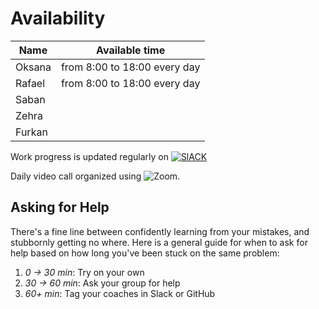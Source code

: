 # Availability

Name   | Available time
------ | ----------------------------
Oksana | from 8:00 to 18:00 every day
Rafael |from 8:00 to 18:00 every day
Saban  |
Zehra  |
Furkan |

Work progress is updated regularly on [![SlACK](https://img.shields.io/badge/Slack-4A154B?style=for-the-badge&logo=slack&logoColor=white)](https://hackyourfuturebe.slack.com/archives/C01J9PWM3T5)

Daily video call organized using ![Zoom](https://img.shields.io/badge/Zoom-2D8CFF?style=for-the-badge&logo=zoom&logoColor=white).

## Asking for Help

There's a fine line between confidently learning from your mistakes, and stubbornly getting no where. Here is a general guide for when to ask for help based on how long you've been stuck on the same problem:

1. _0 -> 30 min_: Try on your own
2. _30 -> 60 min_: Ask your group for help
3. _60+ min_: Tag your coaches in Slack or GitHub
